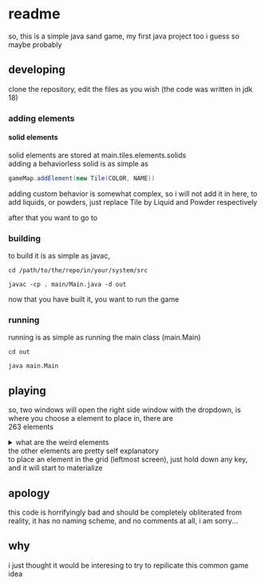 # readme
so, this is a simple java sand game, my first java project too i guess so maybe probably
## developing
clone the repository, edit the files as you wish (the code was written in jdk 18)
### adding elements
#### solid elements
solid elements are stored at main.tiles.elements.solids <br>
adding a behaviorless solid is as simple as
```java
gameMap.addElement(new Tile(COLOR, NAME))
```
adding custom behavior is somewhat complex, so i will not add it in here, to add liquids, or powders, just replace Tile by Liquid and Powder respectively

after that you want to go to
### building
to build it is as simple as javac,
```
cd /path/to/the/repo/in/your/system/src
```
```
javac -cp . main/Main.java -d out
```
now that you have built it, you want to run the game
### running
running is as simple as running the main class (main.Main)
```
cd out
```
```
java main.Main
```
## playing
so, two windows will open
the right side window with the dropdown, is where you choose a element to place in, there are <br> 263 elements
<details>
  <summary>what are the weird elements</summary>
the 256 elements are test liquids with names ranging from a to hd <br>
their color is the range from 0x000000 to 0x00FF00 <br>
  </details>
the other elements are pretty self explanatory <br>
to place an element in the grid (leftmost screen), just hold down any key, and it will start to materialize

## apology
this code is horrifyingly bad and should be completely obliterated from reality, it has no naming scheme, and no comments at all, i am sorry...
## why
i just thought it would be interesing to try to repilicate this common game idea
